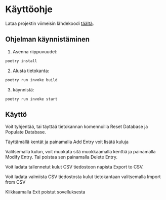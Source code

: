 # Käyttöohje

Lataa projektin viimeisin lähdekoodi [täältä](https://github.com/Lindrax/Ohte/releases).

## Ohjelman käynnistäminen

1. Asenna riippuvuudet:

```bash
poetry install
```

2. Alusta tietokanta:

```bash
poetry run invoke build
```

3. käynnistä:

```
poetry run invoke start
```

## Käyttö

Voit tyhjentää, tai täyttää tietokannan komennoilla Reset Database ja Populate Database.

Täyttämällä kentät ja painamalla Add Entry voit lisätä kuluja

Valitsemalla kulun, voit muokata sitä muokkaamalla kenttiä ja painamalla Modify Entry. Tai poistaa sen painamalla Delete Entry.

Voit ladata tallennetut kulut CSV tiedostoon napista Export to CSV.

Voit ladata valmiista CSV tiedostosta kulut tietokantaan valitsemalla Import from CSV

Klikkaamalla Exit poistut sovelluksesta
